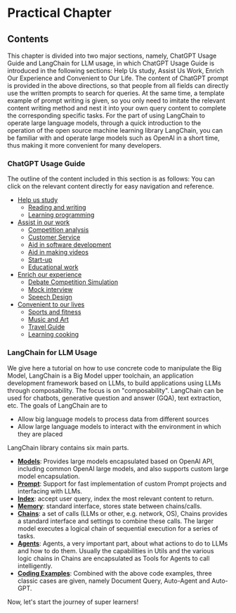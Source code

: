 # Practical Chapter

## Contents

This chapter is divided into two major sections, namely, ChatGPT Usage Guide and LangChain for LLM usage, in which ChatGPT Usage Guide is introduced in the following sections: Help Us study, Assist Us Work, Enrich Our Experience and Convenient to Our Life. The content of ChatGPT prompt is provided in the above directions, so that people from all fields can directly use the written prompts to search for queries. At the same time, a template example of prompt writing is given, so you only need to imitate the relevant content writing method and nest it into your own query content to complete the corresponding specific tasks. For the part of using LangChain to operate large language models, through a quick introduction to the operation of the open source machine learning library LangChain, you can be familiar with and operate large models such as OpenAI in a short time, thus making it more convenient for many developers.

### ChatGPT Usage Guide

The outline of the content included in this section is as follows: You can click on the relevant content directly for easy navigation and reference.

- [Help us study](chatgptprompt#help-us-study)
  - [Reading and writing](chatgptprompt#reading-and-writing)
  - [Learning programming](chatgptprompt#learning-programming)
- [Assist in our work](chatgptprompt#assist-in-our-work)
  - [Competition analysis](chatgptprompt#competition-analysis)
  - [Customer Service](chatgptprompt#customer-service)
  - [Aid in software development](chatgptprompt#aid-in-software-development)
  - [Aid in making videos](chatgptprompt#aid-in-making-videos)
  - [Start-up](chatgptprompt#Start-up)
  - [Educational work](chatgptprompt#educational-work)
- [Enrich our experience](chatgptprompt#enrich-our-experience)
  - [Debate Competition Simulation](chatgptprompt#debate-competition-simulation)
  - [Mock interview](chatgptprompt#mock-interview)
  - [Speech Design](chatgptprompt#speech-design)
- [Convenient to our lives](chatgptprompt#convenient-to-our-lives)
  - [Sports and fitness](chatgptprompt#sports-and-fitness)
  - [Music and Art](chatgptprompt#music-and-art)
  - [Travel Guide](chatgptprompt#travel-guide)
  - [Learning cooking](chatgptprompt#learning-cooking)

### LangChain for LLM Usage

We give here a tutorial on how to use concrete code to manipulate the Big Model, LangChain is a Big Model upper toolchain, an application development framework based on LLMs, to build applications using LLMs through composability. The focus is on "composability". LangChain can be used for chatbots, generative question and answer (GQA), text extraction, etc.
The goals of LangChain are to

- Allow big language models to process data from different sources
- Allow large language models to interact with the environment in which they are placed

LangChain library contains six main parts.

- [**Models**](langchianguide/guide#models): Provides large models encapsulated based on OpenAI API, including common OpenAI large models, and also supports custom large model encapsulation.
- [**Prompt**](langchianguide/guide#prompt): Support for fast implementation of custom Prompt projects and interfacing with LLMs.
- [**Index**](langchianguide/guide#index): accept user query, index the most relevant content to return.
- [**Memory**](langchianguide/guide#memory): standard interface, stores state between chains/calls.
- [**Chains**](langchianguide/guide#chains): a set of calls (LLMs or other, e.g. network, OS), Chains provides a standard interface and settings to combine these calls. The larger model executes a logical chain of sequential execution for a series of tasks.
- [**Agents**](langchianguide/guide#agents): Agents, a very important part, about what actions to do to LLMs and how to do them. Usually the capabilities in Utils and the various logic chains in Chains are encapsulated as Tools for Agents to call intelligently.
- [**Coding Examples**](langchianguide/guide#coding-examples): Combined with the above code examples, three classic cases are given, namely Document Query, Auto-Agent and Auto-GPT.

Now, let's start the journey of super learners!
